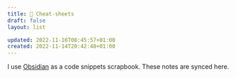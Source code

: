 ```yaml
---
title: 🎩 Cheat-sheets
draft: false
layout: list

updated: 2022-11-16T08:45:57+01:00
created: 2022-11-14T20:42:48+01:00
---
```


I use [Obsidian](https://obsidian.md/) as a code snippets scrapbook. These notes are synced here.
